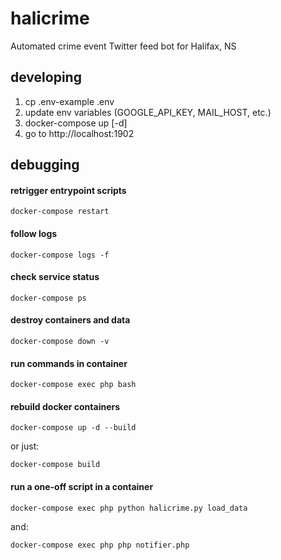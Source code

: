 # halicrime

Automated crime event Twitter feed bot for Halifax, NS

## developing

1. cp .env-example .env
2. update env variables (GOOGLE_API_KEY, MAIL_HOST, etc.)
3. docker-compose up [-d]
4. go to http://localhost:1902

## debugging

#### retrigger entrypoint scripts

`docker-compose restart`

#### follow logs

`docker-compose logs -f`

#### check service status

`docker-compose ps`

#### destroy containers and data

`docker-compose down -v`

#### run commands in container

`docker-compose exec php bash`

#### rebuild docker containers

`docker-compose up -d --build`

or just:

`docker-compose build`

#### run a one-off script in a container

`docker-compose exec php python halicrime.py load_data`

and:

`docker-compose exec php php notifier.php`
